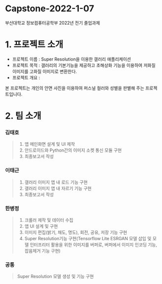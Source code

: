 # Capstone-2022-1-07
부산대학교 정보컴퓨터공학부 2022년 전기 졸업과제



# 1. 프로젝트 소개
* 프로젝트 이름 : Super Resolution을 이용한 갤러리 애플리케이션
* 프로젝트 목적 : 갤러리의 기본기능을 제공하고 초해상화 기능을 이용하여 저화질 이미지를 고화질 이미지로 변환한다.
* 프로젝트 개요 : 




본 프로젝트는 개인의 안면 사진을 이용하여 퍼스널 컬러와 성별을 판별해 주는 프로젝트입니다.  


# 2. 팀 소개
### 김태호
> 1. 앱 메인화면 설계 및 UI 제작
> 2. 안드로이드와 Python간의 이미지 소켓 통신 모듈 구현
> 3. 최종보고서 작성


### 이태근
> 1. 갤러리 이미지 앱 내 로드 기능 구현
> 2. 갤러리 이미지 앱 내 자르기 기능 구현
> 3. 최종보고서 작성


### 한병정
> 1. 크롤러 제작 및 데이터 수집
> 2. 앱 UI 설계 및 구현
> 3. 이미지 편집(밝기, 채도, 명도), 회전, 공유, 저장 기능 구현
> 4. Super Resolution기능 구현(Tensorflow Lite ESRGAN 모델 삽입 및 모델 인터프리터 활용을 위한 이미지를 버퍼로, 버퍼에서 이미지 인코딩 기능, 잡음제거 기능 구현)

### 공통
> Super Resolution 모델 생성 및 기능 구현


